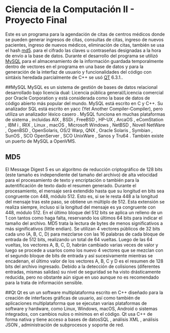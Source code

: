 # Ciencia de la Computación II - Proyecto Final
Este es un programa para la agendación de citas de centros médicos donde se pueden generar ingresos de citas, consultas de citas, ingreso de nuevos pacientes, 
ingreso de nuevos médicos, eliminación de citas, también se usa el hash [md5](#md5). para el cifrado las claves u contraseñas designadas a la hora de envío a la base de datos.
Durante el desarrollo del programa se utilizó [MySQL](#MySQL) para el almacenamiento de la información guardada temporalmente dentro de vectores en el programa en una base de datos y para la generación
de la interfaz de usuario y funcionalidades del código con sintáxis heredada parcialmente de C++ se usó [QT](#QT) 6.3.1.. 

##MySQL
MySQL es un sistema de gestión de bases de datos relacional desarrollado bajo licencia dual: Licencia pública general/Licencia comercial por Oracle Corporation 
y está considerada como la base de datos de código abierto más popular del mundo. MySQL está escrito en C y C++. Su analizador SQL está escrito en yacc (Yet Another Compiler-Compiler), pero utiliza un analizador léxico casero . MySQL funciona en muchas plataformas de sistema , incluidas AIX , BSDi , FreeBSD , HP-UX ,
ArcaOS , eComStation , IBM i , IRIX , Linux , macOS , Microsoft Windows , NetBSD , Novell NetWare , OpenBSD , OpenSolaris, OS/2 Warp, 
QNX , Oracle Solaris , Symbian , SunOS , SCO OpenServer , SCO UnixWare , Sanos y Tru64 . También existe un puerto de MySQL a OpenVMS.

## MD5
El Message Digest 5 es un algoritmo de reducción criptográfico de 128 bits (este tamaño es independiente del tamaño del archivo) de alta velocidad
para el procesamiento de texto y encriptación o también para la autentificación de texto dado el resumen generado. Durante el procesamiento, el mensaje será extendido hasta que
su longitud en bits sea congruente con 448, módulo 512. Esto es, si se le resta 448 a la longitud del mensaje tras este paso, se obtiene un múltiplo de 512. 
Esta extensión se realiza siempre, incluso si la longitud del mensaje es ya congruente con 448, módulo 512. En el último bloque del 512 bits se aplica un relleno de un 1 con tantos como haga falta, 
reservando los últimos 64 bits para indicar el tamaño del archivo. MD5 trata la lectura de bytes de menos significativos a más significativos (little endian).
Se utilizan 4 vectores públicos de 32 bits cada uno (A, B, C, D) para mezclarse con las 16 palabras de cada bloque de entrada de 512 bits, realizando un total de 64 vueltas. 
Luego de las 64 vueltas, los vectores A, B, C, D, habrán cambiado varias veces de valor y luego se procede a usarlos como los nuevo 4 vectores que se mezclan con el segundo 
bloque de bits de entrada y así sucesivamente mientras se encadenan, el último valor de los vectores A, B, C y D es el resumen de 128 bits del archivo ingresado. Debido a la detección de colisiones (diferentes entradas, mismas salidas)
su nivel de seguridad se ha visto drásticamente reducida, pero no obstante aún sigue en uso aunque no es recomendado para la trata de información sensible.

##Qt
Qt es un un software multiplataforma escrito en C++ diseñado para la creación de interfaces gráficas de usuario, así como también de aplicaciones multiplataforma que se ejecutan varias 
plataformas de software y hardware, como Linux, Windows, macOS, Android o sistemas integrados, con cambios nulos o mínimos en el código. Qt usa C++ de forma nativa y tiene acceso a bases de datosSQL , análisis XML , análisis JSON , administración de subprocesos y soporte de red.
